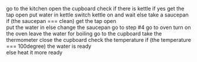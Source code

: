 go to the kitchen
open the cupboard
check if there is kettle
if yes get the tap open
put water in kettle
switch kettle on and wait
else
take a saucepan
if (the saucepan === clean)
 get the tap open	
 	put the water in
else 
change the saucepan 
go to step #4
go to oven
turn on the oven
leave the water for boiling
go to the  cupboard
take the thermometer
close the cupboard
check the temperature
	if (the temperature === 100degree)
	the water is ready	
	else
		heat it more
ready 
